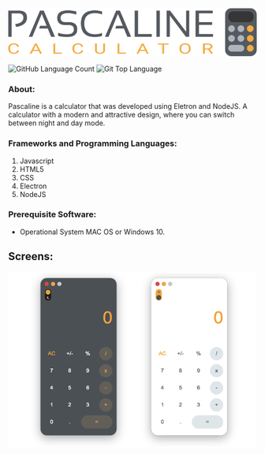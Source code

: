 ![Logo Pascaline](https://github.com/davibs22/Pascaline/raw/master/readmeFiles/Logo.png)

![GitHub Language Count](https://img.shields.io/github/languages/count/davibs22/Pascaline)
![Git Top Language](https://img.shields.io/github/languages/top/davibs22/Pascaline)

### About:

Pascaline is a calculator that was developed using Eletron and NodeJS. A calculator with a modern and attractive design, where you can switch between night and day mode.

### Frameworks and Programming Languages:

1. Javascript
2. HTML5
3. CSS
4. Electron
5. NodeJS

### Prerequisite Software:

* Operational System MAC OS or Windows 10.

## Screens:
![Screens Pascaline](https://github.com/davibs22/Pascaline/raw/master/readmeFiles/Screens.png)
